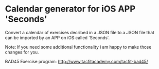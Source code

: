 # Calendar generator for iOS APP 'Seconds'

Convert a calendar of exercises decribed in a JSON file to a JSON file that can be
imported by an APP on iOS called 'Seconds'.

Note: If you need some additional functionality i am happy to make those changes for you.

BAD45 Exercise program: http://www.tacfitacademy.com/tacfit-bad45/
